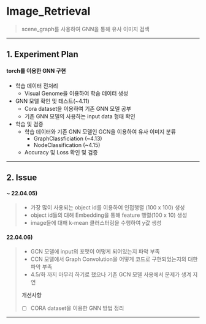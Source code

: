# Image_Retrieval
> scene_graph를 사용하여 GNN을 통해 유사 이미지 검색
---
## 1. Experiment Plan
#### torch를 이용한 GNN 구현
- 학습 데이터 전처리
  - Visual Genome을 이용하여 학습 데이터 생성
- GNN 모델 확인 및 테스트(~4.11)
  - Cora dataset을 이용하여 기존 GNN 모델 공부
  - 기존 GNN 모델의 사용하는 input data 형태 확인
- 학습 및 검증
  - 학습 데이터와 기존 GNN 모델인 GCN을 이용하여 유사 이미지 분류
    - GraphClassficiation (~4.13)
    - NodeClassification (~4.15)
  - Accuracy 및 Loss 확인 및 검증
---

## 2. Issue
#### ~ 22.04.05)
> - 가장 많이 사용되는 object id를 이용하여 인접행렬 (100 x 100) 생성
> - object id들의 대해 Embedding을 통해 feature 행렬(100 x 10) 생성
> - image들에 대해 k-mean 클러스터링을 수행하여 y값 생성

#### 22.04.06)
> - GCN 모델에 input의 포맷이 어떻게 되어있는지 파악 부족
> - CCN 모델에서 Graph Convolution을 어떻게 코드로 구현되었는지의 대한 파악 부족
> - 4.5/화 까지 마무리 하기로 했으나 기존 GCN 모델 사용에서 문제가 생겨 지연  
>
>__개선사항__  
> - [ ] CORA dataset을 이용한 GNN 방법 정리

---
